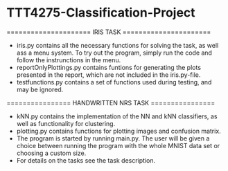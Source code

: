 # TTT4275-Classification-Project

===================== IRIS TASK ======================
- iris.py contains all the necessary functions for solving the task, as well ass a menu system. To try out the program, simply run the code and follow the instrunctions in the menu.
- reportOnlyPlottings.py contains funtions for generating the plots presented in the report, which are not included in the iris.py-file.
- testfunctions.py contains a set of functions used during testing, and may be ignored.

================ HANDWRITTEN NRS TASK ================
- kNN.py contains the implementation of the NN and kNN classifiers, as well as functionality for clustering. 
- plotting.py contains functions for plotting images and confusion matrix. 
- The program is started by running main.py. The user will be given a choice between running the program with the whole MNIST data set or choosing a custom size. 
- For details on the tasks see the task description.
